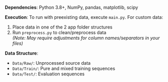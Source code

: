 **Dependencies**: Python 3.8+, NumPy, pandas, matplotlib, scipy  

**Execution**: To run with preexisting data, execute `main.py`. For custom data:  
  1. Place data in one of the 2 app folder structures  
  2. Run `preprocess.py` to clean/preprocess data  
  *(Note: May require adjustments for column names/separators in your files)*  

**Data Structure**:  
  - `Data/Raw/`: Unprocessed source data  
  - `Data/Train/`: Pure and mixed training sequences  
  - `Data/Test/`: Evaluation sequences  
